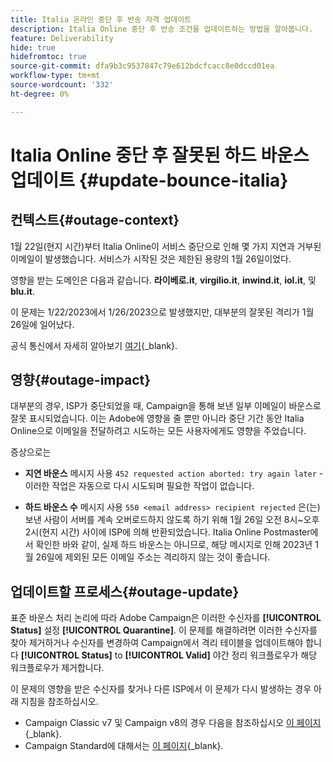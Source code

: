 ```yaml
---
title: Italia 온라인 중단 후 반송 자격 업데이트
description: Italia Online 중단 후 반송 조건을 업데이트하는 방법을 알아봅니다.
feature: Deliverability
hide: true
hidefromtoc: true
source-git-commit: dfa9b3c9537847c79e612bdcfcacc8e0dccd01ea
workflow-type: tm+mt
source-wordcount: '332'
ht-degree: 0%

---
```


# Italia Online 중단 후 잘못된 하드 바운스 업데이트 {#update-bounce-italia}

## 컨텍스트{#outage-context}

1월 22일(현지 시간)부터 Italia Online이 서비스 중단으로 인해 몇 가지 지연과 거부된 이메일이 발생했습니다. 서비스가 시작된 것은 제한된 용량의 1월 26일이었다.

영향을 받는 도메인은 다음과 같습니다. **라이베로.it**, **virgilio.it**, **inwind.it**, **iol.it**, 및 **blu.it**.

이 문제는 1/22/2023에서 1/26/2023으로 발생했지만, 대부분의 잘못된 격리가 1월 26일에 일어났다.

공식 통신에서 자세히 알아보기 [여기](https://tecnologia.libero.it/avviato-il-ritorno-online-di-libero-mail-e-virgilio-mail-66832){_blank}.


## 영향{#outage-impact}

대부분의 경우, ISP가 중단되었을 때, Campaign을 통해 보낸 일부 이메일이 바운스로 잘못 표시되었습니다. 이는 Adobe에 영향을 줄 뿐만 아니라 중단 기간 동안 Italia Online으로 이메일을 전달하려고 시도하는 모든 사용자에게도 영향을 주었습니다.

증상으로는

* **지연 바운스** 메시지 사용 `452 requested action aborted: try again later` - 이러한 작업은 자동으로 다시 시도되며 필요한 작업이 없습니다.

* **하드 바운스 수** 메시지 사용 `550 <email address> recipient rejected` 은(는) 보낸 사람이 서버를 계속 오버로드하지 않도록 하기 위해 1월 26일 오전 8시~오후 2시(현지 시간) 사이에 ISP에 의해 반환되었습니다. Italia Online Postmaster에서 확인한 바와 같이, 실제 하드 바운스는 아니므로, 해당 메시지로 인해 2023년 1월 26일에 제외된 모든 이메일 주소는 격리하지 않는 것이 좋습니다.

## 업데이트할 프로세스{#outage-update}

표준 바운스 처리 논리에 따라 Adobe Campaign은 이러한 수신자를 **[!UICONTROL Status]** 설정 **[!UICONTROL Quarantine]**. 이 문제를 해결하려면 이러한 수신자를 찾아 제거하거나 수신자를 변경하여 Campaign에서 격리 테이블을 업데이트해야 합니다 **[!UICONTROL Status]** to **[!UICONTROL Valid]** 야간 정리 워크플로우가 해당 워크플로우가 제거합니다.

이 문제의 영향을 받은 수신자를 찾거나 다른 ISP에서 이 문제가 다시 발생하는 경우 아래 지침을 참조하십시오.

* Campaign Classic v7 및 Campaign v8의 경우 다음을 참조하십시오 [이 페이지](https://experienceleague.adobe.com/docs/campaign-classic/using/sending-messages/monitoring-deliveries/understanding-quarantine-management.html?lang=en#unquarantine-bulk){_blank}.
* Campaign Standard에 대해서는 [이 페이지](https://experienceleague.corp.adobe.com/docs/campaign-standard/using/testing-and-sending/monitoring-messages/understanding-quarantine-management.html?lang=en#unquarantine-bulk){_blank}.




